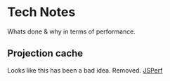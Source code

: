 
# Tech Notes

Whats done & why in terms of performance.

## Projection cache

Looks like this has been a bad idea. Removed.
<a href="http://jsperf.com/projcache">JSPerf</a>

